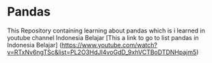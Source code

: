 # Pandas
This Repository containing learning about pandas which is i learned in youtube channel Indonesia Belajar [This a link to go to list pandas in Indonesia Belajar] (https://www.youtube.com/watch?v=RTxNv6ngTSc&list=PL2O3HdJI4voGdD_9xhVCTBoDTDNHpajm5)
